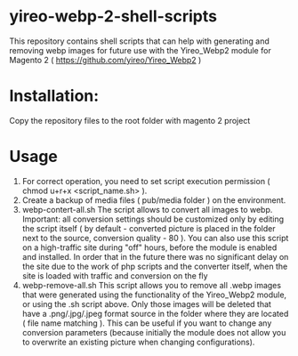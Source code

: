# yireo-webp-2-shell-scripts
This repository contains shell scripts that can help with generating and removing webp images for future use with the Yireo_Webp2 module for Magento 2 ( https://github.com/yireo/Yireo_Webp2 )

# Installation: 
Copy the repository files to the root folder with magento 2 project

# Usage 
1. For correct operation, you need to set script execution permission ( chmod u+r+x <script_name.sh> ).
2. Create a backup of media files ( pub/media folder ) on the environment.
3. webp-contert-all.sh 
The script allows to convert all images to webp. Important: all conversion settings should be customized only by editing the script itself ( by default - converted picture is placed in the folder next to the source, conversion quality - 80 ).
You can also use this script on a high-traffic site during "off" hours, before the module is enabled and installed. In order that in the future there was no significant delay on the site due to the work of php scripts and the converter itself, when the site is loaded with traffic and conversion on the fly
4. webp-remove-all.sh
This script allows you to remove all .webp images that were generated using the functionality of the Yireo_Webp2 module, or using the .sh script above. Only those images will be deleted that have a .png/.jpg/.jpeg format source in the folder where they are located ( file name matching ).
This can be useful if you want to change any conversion parameters (because initially the module does not allow you to overwrite an existing picture when changing configurations).
